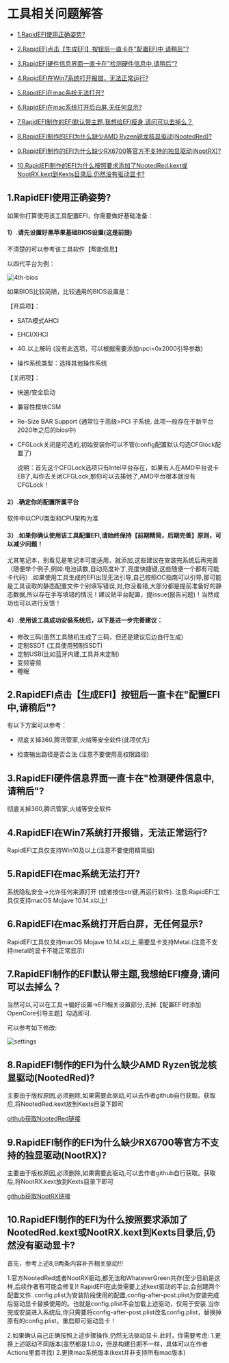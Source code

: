 
# 工具相关问题解答

- [1.RapidEFI使用正确姿势?](#1rapidefi使用正确姿势)

- [2.RapidEFI点击【生成EFI】按钮后一直卡在"配置EFI中,请稍后"?](#2rapidefi点击生成efi按钮后一直卡在配置efi中请稍后)

- [3.RapidEFI硬件信息界面一直卡在"检测硬件信息中,请稍后"?](#3rapidefi硬件信息界面一直卡在检测硬件信息中请稍后)

- [4.RapidEFI在Win7系统打开报错，无法正常运行?](#4rapidefi在win7系统打开报错无法正常运行)

- [5.RapidEFI在mac系统无法打开?](#5rapidefi在mac系统无法打开)

- [6.RapidEFI在mac系统打开后白屏,无任何显示?](#6rapidefi在mac系统打开后白屏无任何显示)

- [7.RapidEFI制作的EFI默认带主题,我想给EFI瘦身,请问可以去掉么？](#7rapidefi制作的efi默认带主题我想给efi瘦身请问可以去掉么)

- [8.RapidEFI制作的EFI为什么缺少AMD Ryzen锐龙核显驱动(NootedRed)?](#8rapidefi制作的efi为什么缺少amd-ryzen锐龙核显驱动nootedred)

- [9.RapidEFI制作的EFI为什么缺少RX6700等官方不支持的独显驱动(NootRX)?](#9rapidefi制作的efi为什么缺少rx6700等官方不支持的独显显驱动nootrx)

- [10.RapidEFI制作的EFI为什么按照要求添加了NootedRed.kext或NootRX.kext到Kexts目录后,仍然没有驱动显卡?](#10rapidefi制作的efi为什么按照要求添加了nootedredkext或nootrxkext到kexts目录后仍然没有驱动显卡)

## 1.RapidEFI使用正确姿势?

如果你打算使用该工具配置EFI，你需要做好基础准备：

#### 1）.请先设置好黑苹果基础BIOS设置(这是前提)

不清楚的可以参考该工具软件【帮助信息】

以四代平台为例：

![4th-bios](images/Desktop-4th-bios.png)

如果BIOS比较简陋，比较通用的BIOS设置是：

【开启项】：

- SATA模式AHCI    

- EHCI/XHCI   

- 4G 以上解码 (没有此选项，可以根据需要添加npci=0x2000引导参数)

- 操作系统类型：选择其他操作系统

【关闭项】：

- 快速/安全启动        

- 兼容性模块CSM

- Re-Size BAR Support (通常位于高级>PCI 子系统. 此项一般存在于新平台2020年之后的bios中) 

- CFGLock关闭是可选的,初始安装你可以不管(config配置默认勾选CFGlock配置了)

  说明：首先这个CFGLock选项只有Intel平台存在，如果有人在AMD平台说卡EB了,叫你去关闭CFGLock,那你可以去揍他了,AMD平台根本就没有CFGLock！

#### 2）.确定你的配置所属平台

软件中以CPU类型和CPU架构为准 

#### 3）.如果你确认使用该工具配置EFI,请始终保持【前期精简，后期完善】原则，可以减少问题！
尤其笔记本，别看见是笔记本可能适用，就添加,这些建议在安装完系统后再完善（随便举个例子,例如:电池读数,自动亮度补丁,亮度快捷键,这些随便一个都有可能卡代码）.如果使用工具生成的EFI出现无法引导,自己按照OC指南可以引导,那可能是工具读取的静态配置文件个别填写错误,对,你没看错,大部分都是提前准备好的静态数据,所以存在手写填错的情况！建议贴平台配置，提issue(报告问题)！当然成功也可以进行反馈！

#### 4）.使用该工具成功安装系统后，以下是进一步完善建议：

-  修改三码(虽然工具随机生成了三码，但还是建议后边自行生成)
-  定制SSDT (工具使用预制SSDT)
-  定制USB(比如蓝牙内建,工具并未定制)
-  变频睿频
-  睡眠


## 2.RapidEFI点击【生成EFI】按钮后一直卡在"配置EFI中,请稍后"?

 有以下方案可以参考：

  - 彻底关掉360,腾讯管家,火绒等安全软件(此项优先)

  - 检查输出路径是否合法 (注意不要使用高权限路径)

## 3.RapidEFI硬件信息界面一直卡在"检测硬件信息中,请稍后"?

彻底关掉360,腾讯管家,火绒等安全软件

## 4.RapidEFI在Win7系统打开报错，无法正常运行?

RapidEFI工具仅支持Win10及以上(注意不要使用精简版)

## 5.RapidEFI在mac系统无法打开?

系统隐私安全->允许任何来源打开 (或者按住ctr键,再运行软件).
注意:RapidEFI工具仅支持macOS Mojave 10.14.x以上!

## 6.RapidEFI在mac系统打开后白屏，无任何显示?

RapidEFI工具仅支持macOS Mojave 10.14.x以上,需要显卡支持Metal.(注意不支持metal的显卡不能正常显示)

## 7.RapidEFI制作的EFI默认带主题,我想给EFI瘦身,请问可以去掉么？

当然可以,可以在工具->偏好设置->EFI相关设置部分,去掉【配置EFI时添加OpenCore引导主题】勾选即可.

可以参考如下修改:

![settings](images/settings.png)

## 8.RapidEFI制作的EFI为什么缺少AMD Ryzen锐龙核显驱动(NootedRed)?

主要由于版权原因,必须删除,如果需要此驱动,可以去作者github自行获取。获取后,将NootedRed.kext放到Kexts目录下即可

[github获取NootedRed链接](https://github.com/ChefKissInc/NootedRed/releases)


## 9.RapidEFI制作的EFI为什么缺少RX6700等官方不支持的独显驱动(NootRX)?

主要由于版权原因,必须删除,如果需要此驱动,可以去作者github自行获取。获取后,将NootRX.kext放到Kexts目录下即可

[github获取NootRX链接](https://github.com/ChefKissInc/NootRX/releases)


## 10.RapidEFI制作的EFI为什么按照要求添加了NootedRed.kext或NootRX.kext到Kexts目录后,仍然没有驱动显卡?

首先，参考上述8,9两条内容补齐相关驱动!!!

1.官方NootedRed或者NootRX驱动,都无法和WhateverGreen共存(至少目前是这样,后续作者有可能会修复)!
RapidEFI在此类需要上述kext驱动的平台,会创建两个配置文件.
config.plist为安装阶段使用的配置,config-after-post.plist为安装完成后驱动显卡替换使用的。也就是config.plist不会加载上述驱动，仅用于安装.当你完成安装进入系统后,你只需要将config-after-post.plist改名config.plist，替换掉原有的config.plist，重启即可驱动显卡！

2.如果确认自己正确按照上述步骤操作,仍然无法驱动显卡.此时，你需要考虑: 1.更换上述驱动不同版本(虽然都是1.0.0，但是构建日期不一样，具体可以在作者Actions里面寻找) 2.更换mac系统版本(kext并非支持所有mac版本)